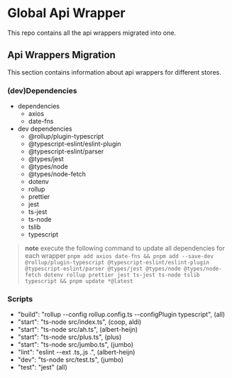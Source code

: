 # Global Api Wrapper
This repo contains all the api wrappers migrated into one.

## Api Wrappers Migration
This section contains information about api wrappers for different stores.

### (dev)Dependencies
- dependencies
  - axios
  - date-fns
- dev dependencies
  - @rollup/plugin-typescript
  - @typescript-eslint/eslint-plugin
  - @typescript-eslint/parser
  - @types/jest
  - @types/node
  - @types/node-fetch
  - dotenv
  - rollup
  - prettier
  - jest
  - ts-jest
  - ts-node
  - tslib
  - typescript

> **note**
> execute the following command to update all dependencies for each wrapper
> `pnpm add axios date-fns && pnpm add --save-dev @rollup/plugin-typescript @typescript-eslint/eslint-plugin @typescript-eslint/parser @types/jest @types/node @types/node-fetch dotenv rollup prettier jest ts-jest ts-node tslib typescript && pnpm update *@latest`

### Scripts
- "build": "rollup --config rollup.config.ts --configPlugin typescript", (all)
- "start": "ts-node src/index.ts", (coop, aldi)
- "start": "ts-node src/ah.ts", (albert-heijn)
- "start": "ts-node src/plus.ts", (plus)
- "start": "ts-node src/jumbo.ts", (jumbo)
- "lint": "eslint --ext .ts,.js .", (albert-heijn)
- "dev": "ts-node src/test.ts", (jumbo)
- "test": "jest" (all)
